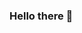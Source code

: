 ### Hello there 👋

<!--
<div align="center">
  <a href="https://github.com/eeeeeron">
  <img height="160em" src="https://github-readme-stats.vercel.app/api?username=eeeeeron&show_icons=true&theme=tokyonight&include_all_commits=true&count_private=true"/>
  <img height="160em" src="https://github-readme-stats.vercel.app/api/top-langs/?username=eeeeeron&layout=compact&langs_count=7&theme=tokyonight"/>
</div>
-->
